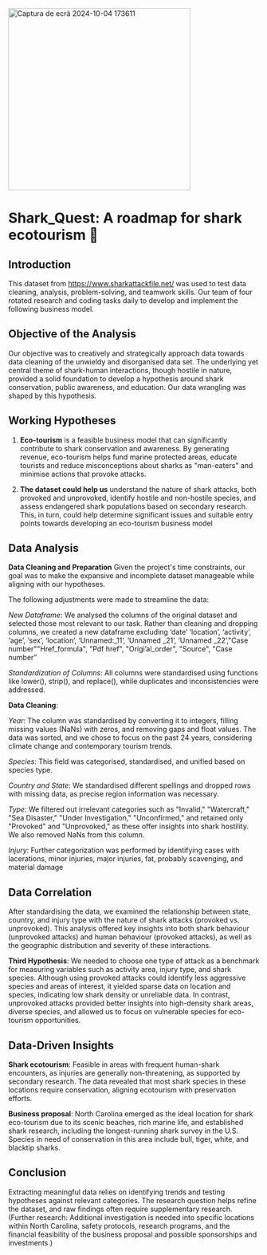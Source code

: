 <img width="365" alt="Captura de ecrã 2024-10-04 173611" src="https://github.com/user-attachments/assets/968de449-28c3-40d2-b691-fd66fed1a05b">


# Shark_Quest: A roadmap for shark ecotourism 🦈

## Introduction 
This dataset from https://www.sharkattackfile.net/ was used to test data cleaning, analysis, problem-solving, and teamwork skills. Our team of four rotated research and coding tasks daily to develop and implement the following business model.

## Objective of the Analysis
Our objective was to creatively and strategically approach data towards data cleaning of the unwieldy and disorganised data set. The underlying yet central theme of shark-human interactions, though hostile in nature, provided a solid foundation to develop a hypothesis around shark conservation, public awareness, and education. Our data wrangling was shaped by this hypothesis.

## Working Hypotheses
1. **Eco-tourism** is a feasible business model that can significantly contribute to shark conservation and awareness. By generating revenue, eco-tourism helps fund marine protected areas, educate tourists and reduce misconceptions about sharks as "man-eaters" and minimise actions that provoke attacks.

2. **The dataset could help us** understand the nature of shark attacks, both provoked and unprovoked, identify hostile and non-hostile species, and assess endangered shark populations based on secondary research. This, in turn, could help determine significant issues and suitable entry points towards developing an eco-tourism business model

## Data Analysis
**Data Cleaning and Preparation**
Given the project's time constraints, our goal was to make the expansive and incomplete dataset manageable while aligning with our hypotheses. 

The following adjustments were made to streamline the data:

*New Dataframe*: We analysed the columns of the original dataset and selected those most relevant to our task. Rather than cleaning and dropping columns, we created a new dataframe excluding ‘date’ ‘location’, ‘activity’, ‘age’, ‘sex’, ‘location’, ‘Unnamed:_11’, ‘Unnamed _21’, ‘Unnamed _22’,"Case number""Href_formula", "Pdf href", "Origi’al_order", "Source", "Case number”

*Standardization of Columns*: All columns were standardised using functions like lower(), strip(), and replace(), while duplicates and inconsistencies were addressed.

**Data Cleaning**:

*Year*: The column was standardised by converting it to integers, filling missing values (NaNs) with zeros, and removing gaps and float values. The data was sorted, and we chose to focus on the past 24 years, considering climate change and contemporary tourism trends.


*Species*: This field was categorised, standardised, and unified based on species type.

*Country and State*: We standardised different spellings and dropped rows with missing data, as precise region information was necessary.

*Type*: We filtered out irrelevant categories such as "Invalid," "Watercraft," "Sea Disaster," "Under Investigation," "Unconfirmed," and retained only "Provoked" and "Unprovoked," as these offer insights into shark hostility. We also removed NaNs from this column.

*Injury*: Further categorization was performed by identifying cases with lacerations, minor injuries, major injuries, fat, probably scavenging, and material damage

## Data Correlation
After standardising the data, we examined the relationship between state, country, and injury type with the nature of shark attacks (provoked vs. unprovoked). This analysis offered key insights into both shark behaviour (unprovoked attacks) and human behaviour (provoked attacks), as well as the geographic distribution and severity of these interactions.

**Third Hypothesis**: We needed to choose one type of attack as a benchmark for measuring variables such as activity area, injury type, and shark species. Although using provoked attacks could identify less aggressive species and areas of interest, it yielded sparse data on location and species, indicating low shark density or unreliable data. In contrast, unprovoked attacks provided better insights into high-density shark areas, diverse species, and allowed us to focus on vulnerable species for eco-tourism opportunities.

## Data-Driven Insights
**Shark ecotourism**: Feasible in areas with frequent human-shark encounters, as injuries are generally non-threatening, as supported by secondary research. The data revealed that most shark species in these locations require conservation, aligning ecotourism with preservation efforts.

**Business proposal**: North Carolina emerged as the ideal location for shark eco-tourism due to its scenic beaches, rich marine life, and established shark research, including the longest-running shark survey in the U.S. Species in need of conservation in this area include bull, tiger, white, and blacktip sharks.

## Conclusion
Extracting meaningful data relies on identifying trends and testing hypotheses against relevant categories. The research question helps refine the dataset, and raw findings often require supplementary research. (Further research: Additional investigation is needed into specific locations within North Carolina, safety protocols, research programs, and the financial feasibility of the business proposal and possible sponsorships and investments.)
